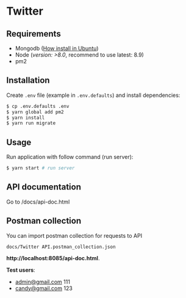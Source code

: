 # Twitter

## Requirements
- Mongodb ([How install in Ubuntu](https://www.digitalocean.com/community/tutorials/how-to-install-mongodb-on-ubuntu-16-04))
- Node (*version: >8.0*, recommend to use latest: 8.9)
- pm2

## Installation

Create `.env` file (example in `.env.defaults`) and install dependencies:

```bash
$ cp .env.defaults .env
$ yarn global add pm2
$ yarn install
$ yarn run migrate
```

## Usage

Run application with follow command (run server):

```bash
$ yarn start # run server
```

## API documentation

Go to /docs/api-doc.html

## Postman collection

You can import postman collection for requests to API

```
docs/Twitter API.postman_collection.json
```

**http://localhost:8085/api-doc.html**.

**Test users**:

- admin@gmail.com 111
- candy@gmail.com 123
